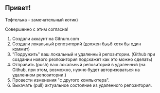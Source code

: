 ## Привет!

Тефтелька - замечательный котик)

Совершенно с этим согласна!

1. Создали аккаунт на Gitnum.com 
2. Создали локальный репозиторий (должен быьб хотя бы один коммит)
3. "Подружить" ваш локальный и удаленный репозитории. (Github при создании нового резпозитория подскажет как это можно сделать)
4. Отправить (push) ваш локальный репозиторий в удаленный (на Github, при этом, возможно, нужно будет авторизоваться на удаленном репозитории.)
5. Провести изменения "с другого компьютера".
6. Выкачать (pull) актуальное состояние из удаленного репозитория.
